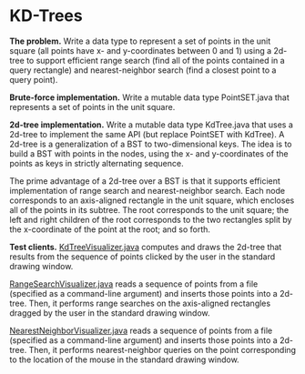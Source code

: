 # KD-Trees



**The problem.** Write a data type to represent a set of points in the unit square (all points have x- and y-coordinates between 0 and 1) using a 2d-tree to support efficient range search (find all of the points contained in a query rectangle) and nearest-neighbor search (find a closest point to a query point).


**Brute-force implementation.** Write a mutable data type PointSET.java that represents a set of points in the unit square.

**2d-tree implementation.** Write a mutable data type KdTree.java that uses a 2d-tree to implement the same API (but replace PointSET with KdTree). A 2d-tree is a generalization of a BST to two-dimensional keys. The idea is to build a BST with points in the nodes, using the x- and y-coordinates of the points as keys in strictly alternating sequence.

The prime advantage of a 2d-tree over a BST is that it supports efficient implementation of range search and nearest-neighbor search. Each node corresponds to an axis-aligned rectangle in the unit square, which encloses all of the points in its subtree. The root corresponds to the unit square; the left and right children of the root corresponds to the two rectangles split by the x-coordinate of the point at the root; and so forth.

**Test clients.**
[KdTreeVisualizer.java](https://github.com/bhambleton/coursera-algorithms/blob/master/assignments/kdtree/KdTreeVisualizer.java) computes and draws the 2d-tree that results from the sequence of points clicked by the user in the standard drawing window.

[RangeSearchVisualizer.java](https://github.com/bhambleton/coursera-algorithms/blob/master/assignments/kdtree/RangeSearchVisualizer.java) reads a sequence of points from a file (specified as a command-line argument) and inserts those points into a 2d-tree. Then, it performs range searches on the axis-aligned rectangles dragged by the user in the standard drawing window.

[NearestNeighborVisualizer.java](https://github.com/bhambleton/coursera-algorithms/blob/master/assignments/kdtree/NearestNeighborVisualizer.java) reads a sequence of points from a file (specified as a command-line argument) and inserts those points into a 2d-tree. Then, it performs nearest-neighbor queries on the point corresponding to the location of the mouse in the standard drawing window.
